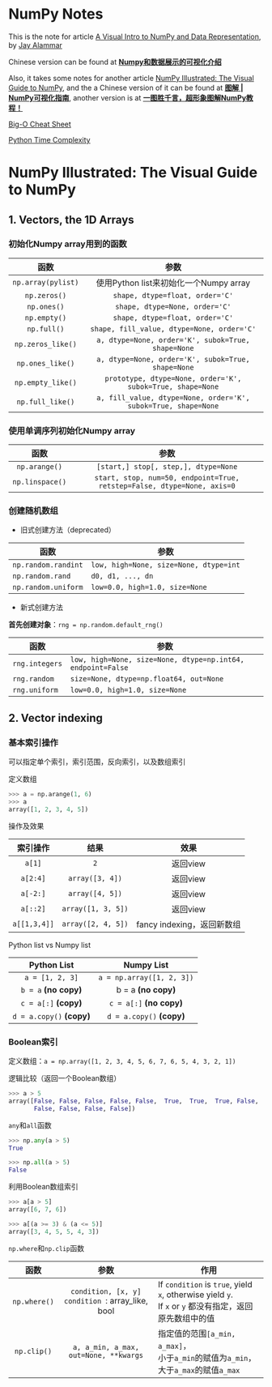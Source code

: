 # NumPy Notes

This is the note for article [A Visual Intro to NumPy and Data Representation](https://jalammar.github.io/visual-numpy/), by [Jay Alammar](https://jalammar.github.io/about/)

Chinese version can be found at [**Numpy和数据展示的可视化介绍**](http://www.junphy.com/wordpress/index.php/2019/10/24/visual-numpy/)



Also, it takes some notes for another article [NumPy Illustrated: The Visual Guide to NumPy](https://medium.com/better-programming/numpy-illustrated-the-visual-guide-to-numpy-3b1d4976de1d), and the a Chinese version of it can be found at [**图解 | NumPy可视化指南**](https://www.yanxishe.com/TextTranslation/3198), another version is at [**一图胜千言，超形象图解NumPy教程！**](https://zhuanlan.zhihu.com/p/504917890)



[Big-O Cheat Sheet](https://www.bigocheatsheet.com/)

[Python Time Complexity](https://wiki.python.org/moin/TimeComplexity)



# NumPy Illustrated: The Visual Guide to NumPy





## 1. Vectors, the 1D Arrays

### 初始化**Numpy array**用到的函数

|        函数        |                             参数                             |
| :----------------: | :----------------------------------------------------------: |
| `np.array(pylist)` |            使用Python list来初始化一个Numpy array            |
|    `np.zeros()`    |               `shape, dtype=float, order='C'`                |
|    `np.ones()`     |                `shape, dtype=None, order='C'`                |
|    `np.empty()`    |               `shape, dtype=float, order='C'`                |
|    `np.full()`     |          `shape, fill_value, dtype=None, order='C'`          |
| `np.zeros_like()`  |      `a, dtype=None, order='K', subok=True, shape=None`      |
|  `np.ones_like()`  |      `a, dtype=None, order='K', subok=True, shape=None`      |
| `np.empty_like()`  |  `prototype, dtype=None, order='K', subok=True, shape=None`  |
|  `np.full_like()`  | `a, fill_value, dtype=None, order='K', subok=True, shape=None` |



### 使用单调序列初始化Numpy array

|      函数       |                             参数                             |
| :-------------: | :----------------------------------------------------------: |
|  `np.arange()`  |             `[start,] stop[, step,], dtype=None`             |
| `np.linspace()` | `start, stop, num=50, endpoint=True, retstep=False, dtype=None, axis=0` |



### 创建随机数组

- 旧式创建方法（deprecated）

| 函数                | 参数                                   |
| ------------------- | -------------------------------------- |
| `np.random.randint` | `low, high=None, size=None, dtype=int` |
| `np.random.rand`    | `d0, d1, ..., dn`                      |
| `np.random.uniform` | `low=0.0, high=1.0, size=None`         |

- 新式创建方法

**首先创建对象**：`rng = np.random.default_rng()`

| 函数           | 参数                                                        |
| -------------- | ----------------------------------------------------------- |
| `rng.integers` | `low, high=None, size=None, dtype=np.int64, endpoint=False` |
| `rng.random`   | `size=None, dtype=np.float64, out=None`                     |
| `rng.uniform`  | `low=0.0, high=1.0, size=None`                              |





## 2. Vector indexing

### 基本索引操作

可以指定单个索引，索引范围，反向索引，以及数组索引

定义数组

```python
>>> a = np.arange(1, 6)
>>> a
array([1, 2, 3, 4, 5])
```

操作及效果

|   索引操作   |        结果        |            效果            |
| :----------: | :----------------: | :------------------------: |
|    `a[1]`    |        `2`         |          返回view          |
|   `a[2:4]`   |  `array([3, 4])`   |          返回view          |
|   `a[-2:]`   |  `array([4, 5])`   |          返回view          |
|   `a[::2]`   | `array([1, 3, 5])` |          返回view          |
| `a[[1,3,4]]` | `array([2, 4, 5])` | fancy indexing，返回新数组 |

Python list vs Numpy list

|        Python List        |        Numpy List         |
| :-----------------------: | :-----------------------: |
|      `a = [1, 2, 3]`      | `a = np.array([1, 2, 3])` |
|   `b = a` **(no copy)**   |    b = a **(no copy)**    |
|   `c = a[:]` **(copy)**   | `c = a[:]` **(no copy)**  |
| `d = a.copy()` **(copy)** | `d = a.copy()` **(copy)** |



### Boolean索引

定义数组：`a = np.array([1, 2, 3, 4, 5, 6, 7, 6, 5, 4, 3, 2, 1])`

逻辑比较（返回一个Boolean数组）

```python
>>> a > 5
array([False, False, False, False, False,  True,  True,  True, False,
       False, False, False, False])
```

`any`和`all`函数

```python
>>> np.any(a > 5)
True

>>> np.all(a > 5)
False
```

利用Boolean数组索引

```python
>>> a[a > 5]
array([6, 7, 6])

>>> a[(a >= 3) & (a <= 5)]
array([3, 4, 5, 5, 4, 3])
```



`np.where`和`np.clip`函数

|     函数     |                             参数                             | 作用                                                         |
| :----------: | :----------------------------------------------------------: | ------------------------------------------------------------ |
| `np.where()` | `condition, [x, y]`<br />`condition `: array_like, bool<br/> | If `condition` is `true`, yield `x`, otherwise yield `y`.<br /> If `x` or `y` 都没有指定，返回原先数组中的值 |
| `np.clip()`  |            `a, a_min, a_max, out=None, **kwargs`             | 指定值的范围`[a_min, a_max]`，<br />小于`a_min`的赋值为`a_min`，大于`a_max`的赋值`a_max` |







